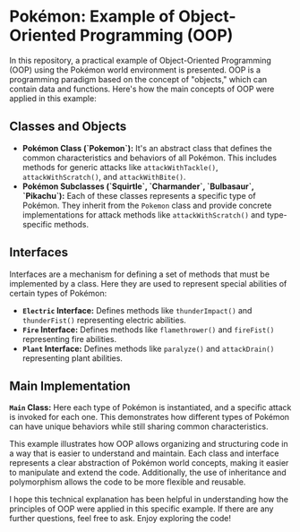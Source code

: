 <!DOCTYPE html>
<html lang="en">
<head>
    <meta charset="UTF-8">
    <meta name="viewport" content="width=device-width, initial-scale=1.0">
    <title>Pokémon: Example of Object-Oriented Programming (OOP)</title>
</head>
<body>
    <h1>Pokémon: Example of Object-Oriented Programming (OOP)</h1>
    <p>In this repository, a practical example of Object-Oriented Programming (OOP) using the Pokémon world environment is presented. OOP is a programming paradigm based on the concept of "objects," which can contain data and functions. Here's how the main concepts of OOP were applied in this example:</p>

<h2>Classes and Objects</h2>

<ul>
    <li><strong>Pokémon Class (`Pokemon`):</strong> It's an abstract class that defines the common characteristics and behaviors of all Pokémon. This includes methods for generic attacks like <code>attackWithTackle()</code>, <code>attackWithScratch()</code>, and <code>attackWithBite()</code>.</li>
    <li><strong>Pokémon Subclasses (`Squirtle`, `Charmander`, `Bulbasaur`, `Pikachu`):</strong> Each of these classes represents a specific type of Pokémon. They inherit from the <code>Pokemon</code> class and provide concrete implementations for attack methods like <code>attackWithScratch()</code> and type-specific methods.</li>
</ul>

<h2>Interfaces</h2>

<p>Interfaces are a mechanism for defining a set of methods that must be implemented by a class. Here they are used to represent special abilities of certain types of Pokémon:</p>

<ul>
    <li><strong><code>Electric</code> Interface:</strong> Defines methods like <code>thunderImpact()</code> and <code>thunderFist()</code> representing electric abilities.</li>
    <li><strong><code>Fire</code> Interface:</strong> Defines methods like <code>flamethrower()</code> and <code>fireFist()</code> representing fire abilities.</li>
    <li><strong><code>Plant</code> Interface:</strong> Defines methods like <code>paralyze()</code> and <code>attackDrain()</code> representing plant abilities.</li>
</ul>

<h2>Main Implementation</h2>

<p><strong><code>Main</code> Class:</strong> Here each type of Pokémon is instantiated, and a specific attack is invoked for each one. This demonstrates how different types of Pokémon can have unique behaviors while still sharing common characteristics.</p>

<p>This example illustrates how OOP allows organizing and structuring code in a way that is easier to understand and maintain. Each class and interface represents a clear abstraction of Pokémon world concepts, making it easier to manipulate and extend the code. Additionally, the use of inheritance and polymorphism allows the code to be more flexible and reusable.</p>

<p>I hope this technical explanation has been helpful in understanding how the principles of OOP were applied in this specific example. If there are any further questions, feel free to ask. Enjoy exploring the code!</p>

</body>
</html>
